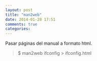 ```yaml
---
layout: post
title: "man2web"
date: 2014-01-28 17:51
comments: true
categories: 
---
```

Pasar páginas del manual a formato html.

>$ man2web ifconfig > ifconfig.html


